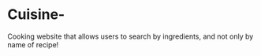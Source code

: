 Cuisine-
========

Cooking website that allows users to search by ingredients, and not only by name of recipe!
